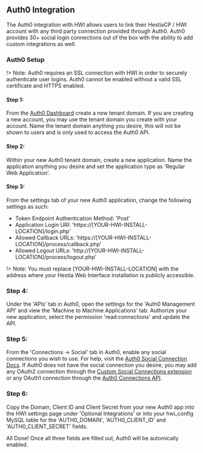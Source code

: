 ## Auth0 Integration

The Auth0 integration with HWI allows users to link their HestiaCP / HWI account with any third party connection provided through Auth0. Auth0 provides 30+ social login connections out of the box with the ability to add custom integrations as well.

### Auth0 Setup

!> Note: Auth0 requires an SSL connection with HWI in order to securely authenticate user logins. Auth0 cannot be enabled without a valid SSL certificate and HTTPS enabled.

#### Step 1:
From the [Auth0 Dashboard](https://manage.auth0.com/dashboard) create a new tenant domain. If you are creating a new account, you may use the tenant domain you create with your account. Name the tenant domain anything you desire, this will not be shown to users and is only used to access the Auth0 API.

#### Step 2:
Within your new Auth0 tenant domain, create a new application. Name the application anything you desire and set the application type as 'Regular Web Application'.

#### Step 3:

From the settings tab of your new Auth0 application, change the following settings as such:
 * Token Endpoint Authentication Method: 'Post'
 * Application Login URI: 'https://\[YOUR-HWI-INSTALL-LOCATION]/login.php'
 * Allowed Callback URLs: 'https://\[YOUR-HWI-INSTALL-LOCATION]/process/callback.php'
 * Allowed Logout URLs: 'http://\[YOUR-HWI-INSTALL-LOCATION]/process/logout.php'

!> Note: You must replace \[YOUR-HWI-INSTALL-LOCATION] with the address where your Hestia Web Interface installation is publicly accessible.

### Step 4:
Under the 'APIs' tab in Auth0, open the settings for the 'Auth0 Management API' and view the 'Machine to Machine Applications' tab. Authorize your new application, select the permission 'read:connections' and update the API.

### Step 5:
From the 'Connections -> Social' tab in Auth0, enable any social connections you wish to use. For help, visit the [Auth0 Social Connection Docs](https://auth0.com/docs/connections/identity-providers-social). If Auth0 does not have the social connection you desire, you may add any OAuth2 connection through the [Custom Social Connections extension](https://auth0.com/docs/extensions/custom-social-extensions) or any OAuth1 connection through the [Auth0 Connections API](https://auth0.com/docs/connections/adding-generic-oauth1-connection).

### Step 6:
Copy the Domain, Client ID and Client Secret from your new Auth0 app into the HWI settings page under 'Optional Integrations' or into your hwi_config MySQL table for the 'AUTH0_DOMAIN', 'AUTH0_CLIENT_ID' and 'AUTH0_CLIENT_SECRET' fields.

All Done! Once all three fields are filled out, Auth0 will be automically enabled.